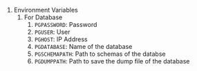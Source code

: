 1. Environment Variables
    1. For Database
        1. `PGPASSWORD`: Password
        2. `PGUSER`: User
        3. `PGHOST`: IP Address
        4. `PGDATABASE`: Name of the database
        5. `PGSCHEMAPATH`: Path to schemas of the databse
        6. `PGDUMPPATH`: Path to save the dump file of the database